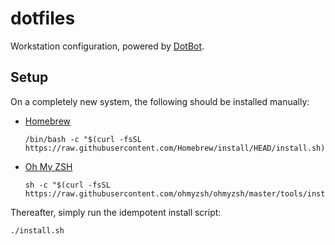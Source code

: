 # dotfiles

Workstation configuration, powered by [DotBot](https://github.com/anishathalye/dotbot).


## Setup

On a completely new system, the following should be installed manually:

  * [Homebrew](http://brew.sh/)

    ```shell
    /bin/bash -c "$(curl -fsSL https://raw.githubusercontent.com/Homebrew/install/HEAD/install.sh)"
    ```

  * [Oh My ZSH](https://ohmyz.sh/)

    ```shell
    sh -c "$(curl -fsSL https://raw.githubusercontent.com/ohmyzsh/ohmyzsh/master/tools/install.sh)"
    ```

Thereafter, simply run the idempotent install script:

```shell
./install.sh
```
